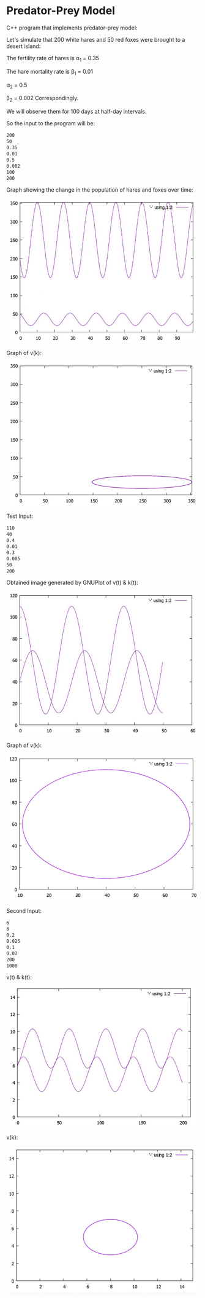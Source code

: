 # Predator-Prey Model
C++ program that implements predator-prey model:

Let's simulate that 200 white hares and 50 red foxes were brought to a desert island:

The fertility rate of hares is α<sub>1</sub> = 0.35

The hare mortality rate is β<sub>1</sub> = 0.01

α<sub>2</sub> = 0.5

β<sub>2</sub> = 0.002 Correspondingly.

We will observe them for 100 days at half-day intervals.

So the input to the program will be:
```
200
50
0.35
0.01
0.5
0.002
100
200
```

Graph showing the change in the population of hares and foxes over time:


![alt text](InitialKVT.jpg "InitialKVT")


Graph of v(k):

![alt text](InitialKV.jpg "InitialKV")

Test Input:
```
110
40
0.4
0.01
0.3
0.005
50
200
``` 

Obtained image generated by GNUPlot of v(t) & k(t):

![alt text](PredatorPreyTime1.jpg "PredatorPreyTime1")

Graph of v(k):

![alt text](VictimKiller1.jpg "VictimKiller1")

Second Input:
```
6
6
0.2
0.025
0.1
0.02
200
1000
``` 

v(t) & k(t):

![alt text](PredatorPreyTime2.jpg "PredatorPreyTime2")

v(k):

![alt text](VictimKiller2.jpg "VictimKiller2")